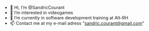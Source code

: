 - 👋 Hi, I’m @SandricCourant
- 👀 I’m interested in videogames
- 🌱 I’m currently in software development training at Alt-RH
- 📫 Contact me at my e-mail adress "sandric.courant@gmail.com"

<!---
SandricCourant/SandricCourant is a ✨ special ✨ repository because its `README.md` (this file) appears on your GitHub profile.
You can click the Preview link to take a look at your changes.
--->
